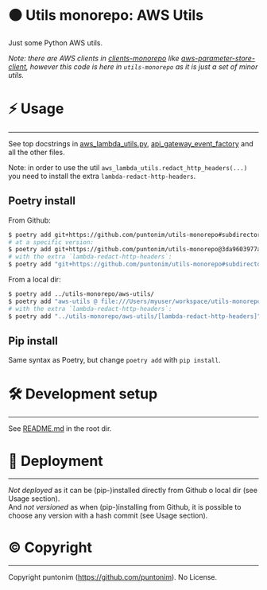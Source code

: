**🟠 Utils monorepo: AWS Utils**
=================================

Just some Python AWS utils.

*Note: there are AWS clients in [clients-monorepo](https://github.com/puntonim/clients-monorepo) 
 like [aws-parameter-store-client](https://github.com/puntonim/clients-monorepo/tree/main/aws-parameter-store-client),
 however this code is here in `utils-monorepo` as it is just a set of minor utils.*


⚡ Usage
=======

---

See top docstrings in [aws_lambda_utils.py](aws_utils/aws_lambda_utils.py),
 [api_gateway_event_factory](aws_utils/aws_testfactories/api_gateway_event_factory.py)
 and all the other files.

Note: in order to use the util `aws_lambda_utils.redact_http_headers(...)` you need to 
 install the extra `lambda-redact-http-headers`.


Poetry install
--------------
From Github:
```sh
$ poetry add git+https://github.com/puntonim/utils-monorepo#subdirectory=aws-utils
# at a specific version:
$ poetry add git+https://github.com/puntonim/utils-monorepo@3da9603977a5e2948429627ac83309353cca693d#subdirectory=aws-utils
# with the extra `lambda-redact-http-headers`:
$ poetry add "git+https://github.com/puntonim/utils-monorepo#subdirectory=aws-utils[lambda-redact-http-headers]"
```

From a local dir:
```sh
$ poetry add ../utils-monorepo/aws-utils/
$ poetry add "aws-utils @ file:///Users/myuser/workspace/utils-monorepo/aws-utils/"
# with the extra `lambda-redact-http-headers`:
$ poetry add "../utils-monorepo/aws-utils/[lambda-redact-http-headers]"
```

Pip install
-----------
Same syntax as Poetry, but change `poetry add` with `pip install`.


🛠️ Development setup
====================

---

See [README.md](../README.md) in the root dir.


🚀 Deployment
=============

---

*Not deployed* as it can be (pip-)installed directly from Github o local dir 
 (see Usage section).\
And *not versioned* as when (pip-)installing from Github, it is possible to choose
 any version with a hash commit (see Usage section).


©️ Copyright
============

---

Copyright puntonim (https://github.com/puntonim). No License.

